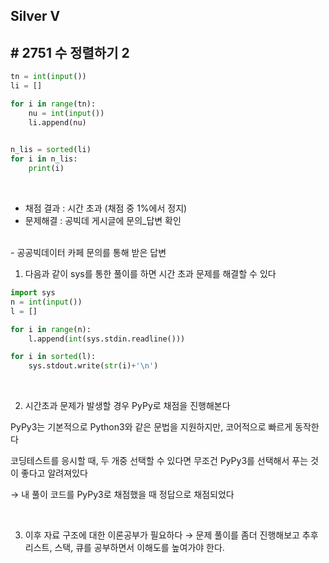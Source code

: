 ## Silver V

## # 2751 수 정렬하기 2

```python
tn = int(input())
li = []

for i in range(tn):
    nu = int(input())
    li.append(nu)
    

n_lis = sorted(li)
for i in n_lis:
    print(i)
```

  <br/>

- 채점 결과 : 시간 초과 (채점 중 1%에서 정지)
- 문제해결 : 공빅데 게시글에 문의_답변 확인<br/><br/>

\- 공공빅데이터 카페 문의를 통해 받은 답변

1. 다음과 같이 sys를 통한 풀이를 하면 시간 초과 문제를 해결할 수 있다

```python
import sys
n = int(input())
l = []

for i in range(n):
    l.append(int(sys.stdin.readline()))

for i in sorted(l):
    sys.stdout.write(str(i)+'\n')
```

   <br/>

2. 시간초과 문제가 발생할 경우 PyPy로 채점을 진행해본다

PyPy3는 기본적으로 Python3와 같은 문법을 지원하지만, 코어적으로 빠르게 동작한다

코딩테스트를 응시할 때, 두 개중 선택할 수 있다면 무조건 PyPy3를 선택해서 푸는 것이 좋다고 알려져있다

→ 내 풀이 코드를 PyPy3로 채점했을 때 정답으로 채점되었다  

<br/>

3. 이후 자료 구조에 대한 이론공부가 필요하다 → 문제 풀이를 좀더 진행해보고 추후 리스트, 스택, 큐를 공부하면서 이해도를 높여가야 한다.